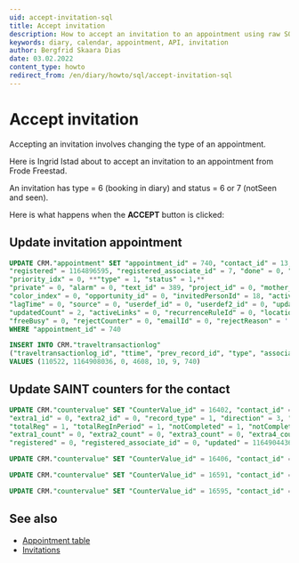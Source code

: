 ```yaml
---
uid: accept-invitation-sql
title: Accept invitation
description: How to accept an invitation to an appointment using raw SQL.
keywords: diary, calendar, appointment, API, invitation
author: Bergfrid Skaara Dias
date: 03.02.2022
content_type: howto
redirect_from: /en/diary/howto/sql/accept-invitation-sql
---
```


# Accept invitation

Accepting an invitation involves changing the type of an appointment.

Here is Ingrid Istad about to accept an invitation to an appointment from Frode Freestad.

An invitation has type = 6 (booking in diary) and status = 6 or 7 (notSeen and seen).

Here is what happens when the **ACCEPT** button is clicked:

<!-- markdownlint-disable MD013 -->
## Update invitation appointment

```SQL
UPDATE CRM."appointment" SET "appointment_id" = 740, "contact_id" = 13, "person_id" = 42, "associate_id" = 10, "group_idx" = 5, 
"registered" = 1164896595, "registered_associate_id" = 7, "done" = 0, "do_by" = 1164888900, "leadtime" = 0, "task_idx" = 8, 
"priority_idx" = 0, **"type" = 1, "status" = 1,** 
"private" = 0, "alarm" = 0, "text_id" = 389, "project_id" = 0, "mother_id" = 739, "document_id" = 0, 
"color_index" = 0, "opportunity_id" = 0, "invitedPersonId" = 18, "activeDate" = 1164888900, "endDate" = 1164894300, 
"lagTime" = 0, "source" = 0, "userdef_id" = 0, "userdef2_id" = 0, "updated" = 1164904435, "updated_associate_id" = 10, 
"updatedCount" = 2, "activeLinks" = 0, "recurrenceRuleId" = 0, "location" = '', "alldayEvent" = 0, 
"freeBusy" = 0, "rejectCounter" = 0, "emailId" = 0, "rejectReason" = '', "hasAlarm" = 0, "assignedBy" = 0 
WHERE "appointment_id" = 740

INSERT INTO CRM."traveltransactionlog" 
("traveltransactionlog_id", "ttime", "prev_record_id", "type", "associate_id", "tablenumber", "record_id") 
VALUES (110522, 1164908036, 0, 4608, 10, 9, 740)
```

## Update SAINT counters for the contact

```SQL
UPDATE CRM."countervalue" SET "CounterValue_id" = 16402, "contact_id" = 13, "person_id" = 0, "project_id" = 0, 
"extra1_id" = 0, "extra2_id" = 0, "record_type" = 1, "direction" = 3, "intent_id" = 0, "sale_status" = 0, "amountClassId" = 0, 
"totalReg" = 1, "totalRegInPeriod" = 1, "notCompleted" = 1, "notCompletedInPeriod" = 1, "lastRegistered" = 1164888900, "lastCompleted" = 0, "lastDoBy" = 1164888900, 
"extra1_count" = 0, "extra2_count" = 0, "extra3_count" = 0, "extra4_count" = 0, 
"registered" = 0, "registered_associate_id" = 0, "updated" = 1164904436, "updated_associate_id" = 10, "updatedCount" = 0 WHERE "CounterValue_id" = 16402

UPDATE CRM."countervalue" SET "CounterValue_id" = 16406, "contact_id" = 13, "person_id" = 0, "project_id" = 0, "extra1_id" = 0, "extra2_id" = 0, "record_type" = 1, "direction" = 3, "intent_id" = 5, "sale_status" = 0, "amountClassId" = 0, "totalReg" = 1, "totalRegInPeriod" = 1, "notCompleted" = 1, "notCompletedInPeriod" = 1, "lastRegistered" = 1164888900, "lastCompleted" = 0, "lastDoBy" = 1164888900, "extra1_count" = 0, "extra2_count" = 0, "extra3_count" = 0, "extra4_count" = 0, "registered" = 0, "registered_associate_id" = 0, "updated" = 1164904436, "updated_associate_id" = 10, "updatedCount" = 0 WHERE "CounterValue_id" = 16406

UPDATE CRM."countervalue" SET "CounterValue_id" = 16591, "contact_id" = 13, "person_id" = 0, "project_id" = 0, "extra1_id" = 0, "extra2_id" = 0, "record_type" = 10, "direction" = 3, "intent_id" = 0, "sale_status" = 0, "amountClassId" = 0, "totalReg" = 1, "totalRegInPeriod" = 1, "notCompleted" = 1, "notCompletedInPeriod" = 1, "lastRegistered" = 1164888900, "lastCompleted" = 0, "lastDoBy" = 1164888900, "extra1_count" = 0, "extra2_count" = 0, "extra3_count" = 0, "extra4_count" = 0, "registered" = 0, "registered_associate_id" = 0, "updated" = 1164904436, "updated_associate_id" = 10, "updatedCount" = 0 WHERE "CounterValue_id" = 16591

UPDATE CRM."countervalue" SET "CounterValue_id" = 16595, "contact_id" = 13, "person_id" = 0, "project_id" = 0, "extra1_id" = 0, "extra2_id" = 0, "record_type" = 10, "direction" = 3, "intent_id" = 5, "sale_status" = 0, "amountClassId" = 0, "totalReg" = 1, "totalRegInPeriod" = 1, "notCompleted" = 1, "notCompletedInPeriod" = 1, "lastRegistered" = 1164888900, "lastCompleted" = 0, "lastDoBy" = 1164888900, "extra1_count" = 0, "extra2_count" = 0, "extra3_count" = 0, "extra4_count" = 0, "registered" = 0, "registered_associate_id" = 0, "updated" = 1164904436, "updated_associate_id" = 10, "updatedCount" = 0 WHERE "CounterValue_id" = 16595
```

## See also

* [Appointment table][1]
* [Invitations][2]

<!-- Referenced links -->
[1]: ../../../../database/tables/appointment.md
[2]: ../../../../diary/learn/invitation/index.md

<!-- Referenced images -->
